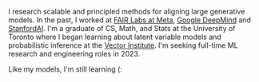 I research scalable and principled methods for aligning large generative models. In the past, I worked at [FAIR Labs at Meta](https://research.facebook.com/), [Google DeepMind](https://ai.google/) and [StanfordAI](https://ai.stanford.edu/). I'm a graduate of CS, Math, and Stats at the University of Toronto where I began learning about latent variable models and probabilistic inference at the [Vector Institute](https://vectorinstitute.ai/). I'm seeking full-time ML research and engineering roles in 2023.

Like my models, I'm still learning (:

